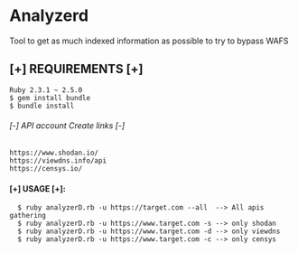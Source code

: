 # Analyzerd
Tool to get as much indexed information as possible to try to bypass WAFS

## [+] REQUIREMENTS [+]

```
Ruby 2.3.1 ~ 2.5.0
$ gem install bundle
$ bundle install
```

###### [-] API account Create links [-]

```
https://www.shodan.io/
https://viewdns.info/api
https://censys.io/
```

#### [+] USAGE [+]:
```
  $ ruby analyzerD.rb -u https://target.com --all  --> All apis gathering
  $ ruby analyzerD.rb -u https://www.target.com -s --> only shodan
  $ ruby analyzerD.rb -u https://www.target.com -d --> only viewdns
  $ ruby analyzerD.rb -u https://www.target.com -c --> only censys
```
